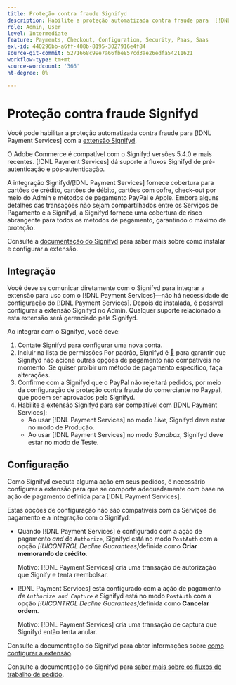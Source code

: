 ```yaml
---
title: Proteção contra fraude Signifyd
description: Habilite a proteção automatizada contra fraude para  [!DNL Payment Services]  com Signifyd.
role: Admin, User
level: Intermediate
feature: Payments, Checkout, Configuration, Security, Paas, Saas
exl-id: 440296bb-a6ff-408b-8195-3027916e4f84
source-git-commit: 5271668c99e7a66fbe857cd3ae26edfa54211621
workflow-type: tm+mt
source-wordcount: '366'
ht-degree: 0%

---
```


# Proteção contra fraude Signifyd

Você pode habilitar a proteção automatizada contra fraude para [!DNL Payment Services] com a [extensão Signifyd](https://commercemarketplace.adobe.com/signifyd-module-connect.html).

O Adobe Commerce é compatível com o Signifyd versões 5.4.0 e mais recentes. [!DNL Payment Services] dá suporte a fluxos Signifyd de pré-autenticação e pós-autenticação.

A integração Signifyd/[!DNL Payment Services] fornece cobertura para cartões de crédito, cartões de débito, cartões com cofre, check-out por meio do Admin e métodos de pagamento PayPal e Apple. Embora alguns detalhes das transações não sejam compartilhados entre os Serviços de Pagamento e a Signifyd, a Signifyd fornece uma cobertura de risco abrangente para todos os métodos de pagamento, garantindo o máximo de proteção.

Consulte a [documentação do Signifyd](https://community.signifyd.com/support/s/article/magento-2-extension-install-guide?language=en_US#downloadandinstallingmagento2extension) para saber mais sobre como instalar e configurar a extensão.

## Integração

Você deve se comunicar diretamente com o Signifyd para integrar a extensão para uso com o [!DNL Payment Services]—não há necessidade de configuração do [!DNL Payment Services]. Depois de instalada, é possível configurar a extensão Signifyd no Admin. Qualquer suporte relacionado a esta extensão será gerenciado pela Signifyd.

Ao integrar com o Signifyd, você deve:

1. Contate Signifyd para configurar uma nova conta.
1. Incluir na lista de permissões Por padrão, Signifyd é [&#128279;](https://github.com/signifyd/magento2/blob/main/docs/RESTRICT-PAYMENTS.md) para garantir que Signifyd não acione outras opções de pagamento não compatíveis no momento. Se quiser proibir um método de pagamento específico, faça alterações.
1. Confirme com a Signifyd que o PayPal não rejeitará pedidos, por meio da configuração de proteção contra fraude do comerciante no Paypal, que podem ser aprovados pela Signifyd.
1. Habilite a extensão Signifyd para ser compatível com [!DNL Payment Services]:
   * Ao usar [!DNL Payment Services] no modo _Live_, Signifyd deve estar no modo de Produção.
   * Ao usar [!DNL Payment Services] no modo _Sandbox_, Signifyd deve estar no modo de Teste.

## Configuração

Como Signifyd executa alguma ação em seus pedidos, é necessário configurar a extensão para que se comporte adequadamente com base na ação de pagamento definida para [!DNL Payment Services].

Estas opções de configuração não são compatíveis com os Serviços de pagamento e a integração com o Signifyd:

* Quando [!DNL Payment Services] é configurado com a ação de pagamento _and_ de `Authorize`, Signifyd está no modo `PostAuth` com a opção _[!UICONTROL Decline Guarantees]_&#x200B;definida como **Criar memorando de crédito**.

  Motivo: [!DNL Payment Services] cria uma transação de autorização que Signify e tenta reembolsar.


* [!DNL Payment Services] está configurado com a ação de pagamento _de `Authorize and Capture` e_ Signifyd está no modo `PostAuth` com a opção _[!UICONTROL Decline Guarantees]_&#x200B;definida como **Cancelar ordem**.

  Motivo: [!DNL Payment Services] cria uma transação de captura que Signifyd então tenta anular.


Consulte a documentação do Signifyd para obter informações sobre [como configurar a extensão](https://community.signifyd.com/support/s/article/magento-2-extension-install-guide?language=en_US#configuringmagento2extension).

Consulte a documentação do Signifyd para [saber mais sobre os fluxos de trabalho de pedido](https://community.signifyd.com/support/s/article/magento-2-extension-install-guide?language=en_US#howmagento2works).
